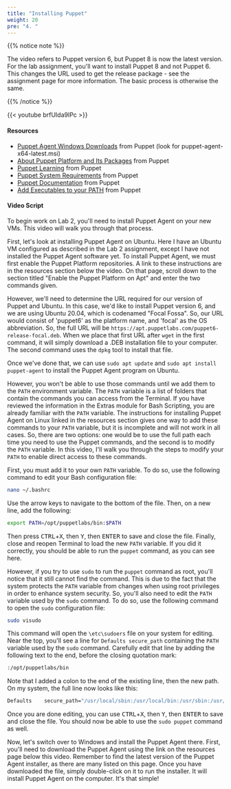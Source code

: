 ```yaml
---
title: "Installing Puppet"
weight: 20
pre: "4. "
---
```


{{% notice note %}}

The video refers to Puppet version 6, but Puppet 8 is now the latest version. For the lab assignment, you'll want to install Puppet 8 and not Puppet 6. This changes the URL used to get the release package - see the assignment page for more information. The basic process is otherwise the same.

{{% /notice %}}

{{< youtube brfUIda9IPc >}}

<!-- F12XwpusumA -->

#### Resources
* [Puppet Agent Windows Downloads](https://downloads.puppetlabs.com/windows/puppet8/) from Puppet (look for puppet-agent-x64-latest.msi)
* [About Puppet Platform and Its Packages](https://help.puppet.com/core/8/Content/PuppetCore/core-platform-components.htm) from Puppet
* [Puppet Learning](https://www.puppet.com/products/puppet-enterprise/learning-puppet) from Puppet
* [Puppet System Requirements](https://puppet.com/docs/pe/latest/system_requirements.html) from Puppet
* [Puppet Documentation](https://puppet.com/docs) from Puppet
* [Add Executables to your PATH](https://help.puppet.com/core/8/Content/PuppetCore/adding_executables_to_your_path.htm) from Puppet

#### Video Script

To begin work on Lab 2, you'll need to install Puppet Agent on your new VMs. This video will walk you through that process.

First, let's look at installing Puppet Agent on Ubuntu. Here I have an Ubuntu VM configured as described in the Lab 2 assignment, except I have not installed the Puppet Agent software yet. To install Puppet Agent, we must first enable the Puppet Platform repositories. A link to these instructions are in the resources section below the video. On that page, scroll down to the section titled "Enable the Puppet Platform on Apt" and enter the two commands given. 

However, we'll need to determine the URL required for our version of Puppet and Ubuntu. In this case, we'd like to install Puppet version 6, and we are using Ubuntu 20.04, which is codenamed "Focal Fossa". So, our URL would consist of 'puppet6' as the platform name, and 'focal' as the OS abbreviation. So, the full URL will be `https://apt.puppetlabs.com/puppet6-release-focal.deb`. When we place that first URL after `wget` in the first command, it will simply download a .DEB installation file to your computer. The second command uses the `dpkg` tool to install that file.

Once we've done that, we can use `sudo apt update` and `sudo apt install puppet-agent` to install the Puppet Agent program on Ubuntu. 

However, you won't be able to use those commands until we add them to the `PATH` environment variable. The `PATH` variable is a list of folders that contain the commands you can access from the Terminal. If you have reviewed the information in the Extras module for Bash Scripting, you are already familiar with the `PATH` variable. The instructions for installing Puppet Agent on Linux linked in the resources section gives one way to add these commands to your `PATH` variable, but it is incomplete and will not work in all cases. So, there are two options: one would be to use the full path each time you need to use the Puppet commands, and the second is to modify the `PATH` variable. In this video, I'll walk you through the steps to modify your `PATH` to enable direct access to these commands.

First, you must add it to your own `PATH` variable. To do so, use the following command to edit your Bash configuration file:

```bash
nano ~/.bashrc
```

Use the arrow keys to navigate to the bottom of the file. Then, on a new line, add the following:

```bash
export PATH=/opt/puppetlabs/bin:$PATH
```

Then press <kbd>CTRL</kbd>+<kbd>X</kbd>, then <kbd>Y</kbd>, then <kbd>ENTER</kbd> to save and close the file. Finally, close and reopen Terminal to load the new `PATH` variable. If you did it correctly, you should be able to run the `puppet` command, as you can see here.

However, if you try to use `sudo` to run the `puppet` command as root, you'll notice that it still cannot find the command. This is due to the fact that the system protects the `PATH` variable from changes when using root privileges in order to enhance system security. So, you'll also need to edit the `PATH` variable used by the `sudo` command. To do so, use the following command to open the `sudo` configuration file:

```bash
sudo visudo
```

This command will open the `\etc\sudoers` file on your system for editing. Near the top, you'll see a line for `Defaults secure_path` containing the `PATH` variable used by the `sudo` command. Carefully edit that line by adding the following text to the end, before the closing quotation mark:

```bash
:/opt/puppetlabs/bin
```

Note that I added a colon to the end of the existing line, then the new path. On my system, the full line now looks like this:

```bash
Defaults    secure_path="/usr/local/sbin:/usr/local/bin:/usr/sbin:/usr/bin:/sbin:/bin:/snap/bin:/opt/puppetlabs/bin"
```

Once you are done editing, you can use <kbd>CTRL</kbd>+<kbd>X</kbd>, then <kbd>Y</kbd>, then <kbd>ENTER</kbd> to save and close the file. You should now be able to use the `sudo puppet` command as well.

Now, let's switch over to Windows and install the Puppet Agent there. First, you'll need to download the Puppet Agent using the link on the resources page below this video. Remember to find the latest version of the Puppet Agent installer, as there are many listed on this page. Once you have downloaded the file, simply double-click on it to run the installer. It will install Puppet Agent on the computer. It's that simple!
